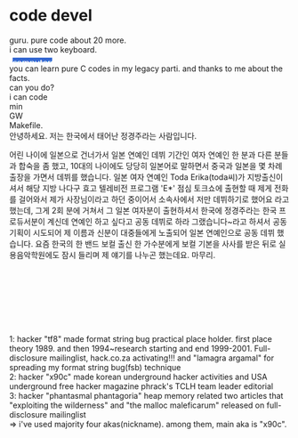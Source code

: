 # code devel
guru.
pure code about 20 more.<br>
i can use two keyboard.<br>
<img src="prime.png"><br>
you can learn pure C codes in my legacy parti. and thanks to me about the facts.<br>
can you do?<br>
i can code<br>
min<br>
GW<br>
Makefile.
<br>
안녕하세요. 저는 한국에서 태어난 정경주라는 사람입니다.
<br>
<p>어린 나이에 일본으로 건너가서 일본 연예인 데뷔 기간인 여자 연예인 한 분과 다른 분들과 합숙을 좀 했고, 10대의 나이에도 당당히 일본어로 말하면서 중국과 일본을 몇 차례 출장을 가면서 데뷔를 했습니다. 일본 여자 연예인 Toda Erika(toda씨)가 지방출신이셔서 해당 지방 나다구 효고 텔레비전 프로그램 'E*' 점심 토크쇼에 출현할 때 제게 전화를 걸어와서 제가 사장님이라고 하던 중이어서 소속사에서 저만 데뷔하기로 했어요 라고 했는데, 그게 2회 분에 거쳐서 그 일본 여자분이 출현하셔서 한국에 정경주라는 한국 프로듀서분이 계신데 연예인 하고 싶다고 공동 데뷔로 하라 그랬습니다~라고 하셔서 공동기획이 시도되어 제 이름과 신분이 대중들에게 노출되어 일본 연예인으로 공동 데뷔 했습니다. 요즘 한국의 한 밴드 보컬 출신 한 가수분에게 보컬 기본을 사사를 받은 뒤로 실용음악학원에도 잠시 들리며 제 얘기를 나누곤 했는데요. 마무리.</p><br><br><br>
<br><br><br><br>
1: hacker "tf8" made format string bug practical place holder. first place theory 1989. and then 1994~research starting and end 1999-2001. Full-disclosure mailinglist, hack.co.za activating!!! and "lamagra argamal" for spreading my format string bug(fsb) technique<br>
2: hacker "x90c" made korean underground hacker activities and USA underground free hacker magazine phrack's TCLH team leader editorial<br>
3: hacker "phantasmal phantagoria" heap memory related two articles that "exploiting the wilderness" and "the malloc maleficarum"  released
on full-disclosure mailinglist<br>
=> i've used majority four akas(nickname). among them, main aka is "x90c".<br><br><br><br><br>
